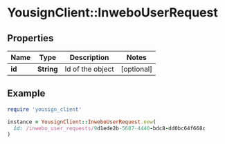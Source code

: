 # YousignClient::InweboUserRequest

## Properties

| Name | Type | Description | Notes |
| ---- | ---- | ----------- | ----- |
| **id** | **String** | Id of the object | [optional] |

## Example

```ruby
require 'yousign_client'

instance = YousignClient::InweboUserRequest.new(
  id: /inwebo_user_requests/9d1ede2b-5687-4440-bdc8-dd0bc64f668c
)
```

